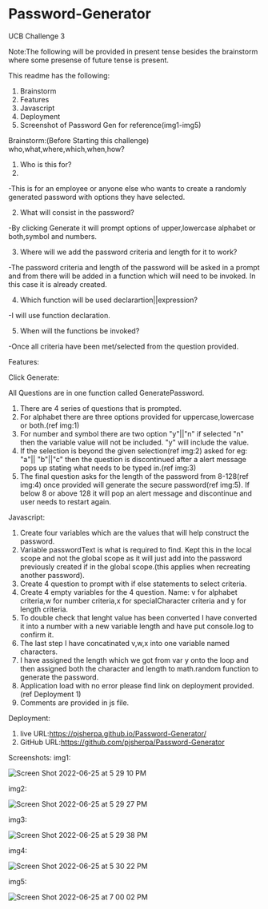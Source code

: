 # Password-Generator
UCB Challenge 3

Note:The following will be provided in present tense besides the brainstorm where some presense of future tense is present.

This readme has the following:
1. Brainstorm
2. Features
3. Javascript
4. Deployment
5. Screenshot of Password Gen for reference(img1-img5)

Brainstorm:(Before Starting this challenge)
who,what,where,which,when,how?

1. Who is this for?
2. 
-This is for an employee or anyone else who wants to create a randomly generated password with options they have selected. 

2. What will consist in the password?

-By clicking Generate it will prompt options of upper,lowercase alphabet or both,symbol and numbers.

3. Where will we add the password criteria and length for it to work?

-The password criteria and length of the password will be asked in a prompt and from there will be added in a function which will need to be invoked. In this case it is already created.

4. Which function will be used declarartion||expression?

-I will use function declaration.

5. When will the functions be invoked?

-Once all criteria have been met/selected from the question provided.


Features:

Click Generate:

All Questions are in one function called GeneratePassword.

1. There are 4 series of questions that is prompted.
2. For alphabet there are three options provided for uppercase,lowercase or both.(ref img:1)
3. For number and symbol  there are two option "y"||"n" if selected "n" then the variable value will not be included. "y" will include the value.
4. If the selection is beyond the given selection(ref img:2) asked for eg: "a"|| "b"||"c" then the question is discontinued after a alert message pops up stating what needs to be typed in.(ref img:3)
5. The final question asks for the length of the password from 8-128(ref img:4) once provided will generate the secure password(ref img:5). If below 8 or above 128 it will pop an alert message and discontinue and user needs to restart again.


Javascript:
1. Create four variables which are the values that will help construct the password.
2. Variable passwordText is what is required to find.  Kept this in the local scope and not the global scope as it will just add into the password previously created if in the global scope.(this applies when recreating another password).
3. Create 4 question to prompt with if else statements to select criteria.
4. Create 4 empty variables for the 4 question. Name: v for alphabet criteria,w for number criteria,x for specialCharacter criteria and y for length criteria.
5. To double check that lenght value has been converted I have converted it into a number with a new variable length and have put console.log to confirm it.
6. The last step I have concatinated v,w,x into one variable named characters. 
7. I have assigned the length which we got from var y onto the loop and then assigned both the character and length to math.random function to generate the password.
8. Application load with no error please find link on deployment provided.(ref Deployment 1)
9. Comments are provided in js file.

Deployment:
1. live URL:https://pjsherpa.github.io/Password-Generator/
2. GitHub URL:https://github.com/pjsherpa/Password-Generator

Screenshots:
img1:

![Screen Shot 2022-06-25 at 5 29 10 PM](https://user-images.githubusercontent.com/105903416/175796143-879bd17a-15bc-4d63-a8ba-c26afa328eb3.png)

img2:

![Screen Shot 2022-06-25 at 5 29 27 PM](https://user-images.githubusercontent.com/105903416/175796152-041f4be1-3829-42bf-908e-3412a36c2e50.png)

img3:

![Screen Shot 2022-06-25 at 5 29 38 PM](https://user-images.githubusercontent.com/105903416/175796160-888f5fb8-792d-44ba-81ea-36d4501eea50.png)

img4:

![Screen Shot 2022-06-25 at 5 30 22 PM](https://user-images.githubusercontent.com/105903416/175796168-639910a1-238a-488e-bbda-c60e3da96cb9.png)

img5:

![Screen Shot 2022-06-25 at 7 00 02 PM](https://user-images.githubusercontent.com/105903416/175796192-763f8486-9a14-446c-9ed4-daa84cb3e8cf.png)

